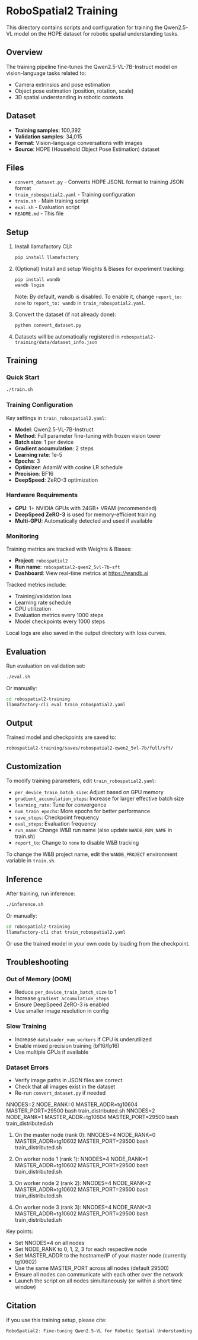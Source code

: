 # RoboSpatial2 Training

This directory contains scripts and configuration for training the Qwen2.5-VL model on the HOPE dataset for robotic spatial understanding tasks.

## Overview

The training pipeline fine-tunes the Qwen2.5-VL-7B-Instruct model on vision-language tasks related to:
- Camera extrinsics and pose estimation
- Object pose estimation (position, rotation, scale)
- 3D spatial understanding in robotic contexts

## Dataset

- **Training samples**: 100,392
- **Validation samples**: 34,015
- **Format**: Vision-language conversations with images
- **Source**: HOPE (Household Object Pose Estimation) dataset

## Files

- `convert_dataset.py` - Converts HOPE JSONL format to training JSON format
- `train_robospatial2.yaml` - Training configuration
- `train.sh` - Main training script
- `eval.sh` - Evaluation script
- `README.md` - This file

## Setup

1. Install llamafactory CLI:
   ```bash
   pip install llamafactory
   ```

2. (Optional) Install and setup Weights & Biases for experiment tracking:
   ```bash
   pip install wandb
   wandb login
   ```
   Note: By default, wandb is disabled. To enable it, change `report_to: none` to `report_to: wandb` in `train_robospatial2.yaml`.

3. Convert the dataset (if not already done):
   ```bash
   python convert_dataset.py
   ```

4. Datasets will be automatically registered in `robospatial2-training/data/dataset_info.json`

## Training

### Quick Start

```bash
./train.sh
```

### Training Configuration

Key settings in `train_robospatial2.yaml`:

- **Model**: Qwen2.5-VL-7B-Instruct
- **Method**: Full parameter fine-tuning with frozen vision tower
- **Batch size**: 1 per device
- **Gradient accumulation**: 2 steps
- **Learning rate**: 1e-5
- **Epochs**: 3
- **Optimizer**: AdamW with cosine LR schedule
- **Precision**: BF16
- **DeepSpeed**: ZeRO-3 optimization

### Hardware Requirements

- **GPU**: 1+ NVIDIA GPUs with 24GB+ VRAM (recommended)
- **DeepSpeed ZeRO-3** is used for memory-efficient training
- **Multi-GPU**: Automatically detected and used if available

### Monitoring

Training metrics are tracked with Weights & Biases:
- **Project**: `robospatial2`
- **Run name**: `robospatial2-qwen2_5vl-7b-sft`
- **Dashboard**: View real-time metrics at https://wandb.ai

Tracked metrics include:
- Training/validation loss
- Learning rate schedule
- GPU utilization
- Evaluation metrics every 1000 steps
- Model checkpoints every 1000 steps

Local logs are also saved in the output directory with loss curves.

## Evaluation

Run evaluation on validation set:

```bash
./eval.sh
```

Or manually:

```bash
cd robospatial2-training
llamafactory-cli eval train_robospatial2.yaml
```

## Output

Trained model and checkpoints are saved to:
```
robospatial2-training/saves/robospatial2-qwen2_5vl-7b/full/sft/
```

## Customization

To modify training parameters, edit `train_robospatial2.yaml`:

- `per_device_train_batch_size`: Adjust based on GPU memory
- `gradient_accumulation_steps`: Increase for larger effective batch size
- `learning_rate`: Tune for convergence
- `num_train_epochs`: More epochs for better performance
- `save_steps`: Checkpoint frequency
- `eval_steps`: Evaluation frequency
- `run_name`: Change W&B run name (also update `WANDB_RUN_NAME` in train.sh)
- `report_to`: Change to `none` to disable W&B tracking

To change the W&B project name, edit the `WANDB_PROJECT` environment variable in `train.sh`.

## Inference

After training, run inference:

```bash
./inference.sh
```

Or manually:

```bash
cd robospatial2-training
llamafactory-cli chat train_robospatial2.yaml
```

Or use the trained model in your own code by loading from the checkpoint.

## Troubleshooting

### Out of Memory (OOM)

- Reduce `per_device_train_batch_size` to 1
- Increase `gradient_accumulation_steps`
- Ensure DeepSpeed ZeRO-3 is enabled
- Use smaller image resolution in config

### Slow Training

- Increase `dataloader_num_workers` if CPU is underutilized
- Enable mixed precision training (bf16/fp16)
- Use multiple GPUs if available

### Dataset Errors

- Verify image paths in JSON files are correct
- Check that all images exist in the dataset
- Re-run `convert_dataset.py` if needed

NNODES=2 NODE_RANK=0 MASTER_ADDR=tg10604 MASTER_PORT=29500 bash train_distributed.sh
NNODES=2 NODE_RANK=1 MASTER_ADDR=tg10604 MASTER_PORT=29500 bash train_distributed.sh


  1. On the master node (rank 0):
  NNODES=4 NODE_RANK=0 MASTER_ADDR=tg10602 MASTER_PORT=29500 bash train_distributed.sh

  2. On worker node 1 (rank 1):
  NNODES=4 NODE_RANK=1 MASTER_ADDR=tg10602 MASTER_PORT=29500 bash train_distributed.sh

  3. On worker node 2 (rank 2):
  NNODES=4 NODE_RANK=2 MASTER_ADDR=tg10602 MASTER_PORT=29500 bash train_distributed.sh

  4. On worker node 3 (rank 3):
  NNODES=4 NODE_RANK=3 MASTER_ADDR=tg10602 MASTER_PORT=29500 bash train_distributed.sh

  Key points:
  - Set NNODES=4 on all nodes
  - Set NODE_RANK to 0, 1, 2, 3 for each respective node
  - Set MASTER_ADDR to the hostname/IP of your master node (currently tg10602)
  - Use the same MASTER_PORT across all nodes (default 29500)
  - Ensure all nodes can communicate with each other over the network
  - Launch the script on all nodes simultaneously (or within a short time window)

## Citation

If you use this training setup, please cite:

```
RoboSpatial2: Fine-tuning Qwen2.5-VL for Robotic Spatial Understanding
```